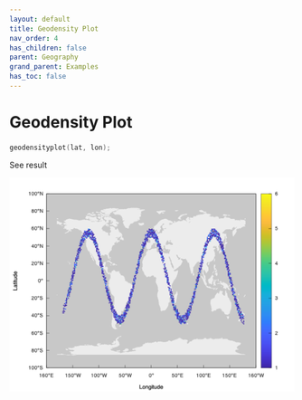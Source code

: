 ```yaml
---
layout: default
title: Geodensity Plot
nav_order: 4
has_children: false
parent: Geography
grand_parent: Examples
has_toc: false
---
```

# Geodensity Plot

```cpp
geodensityplot(lat, lon);
```


See result

[![example_geodensityplot_1](geodensityplot/geodensityplot_1.png)](https://github.com/alandefreitas/matplotplusplus/blob/master/examples/geography/geodensityplot/geodensityplot_1.cpp)




